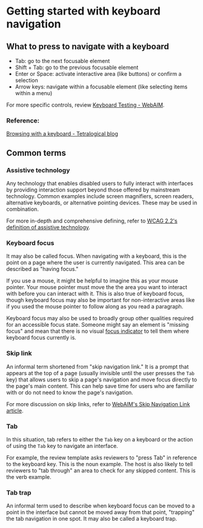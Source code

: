 # Getting started with keyboard navigation

## What to press to navigate with a keyboard

- Tab: go to the next focusable element
- Shift + Tab: go to the previous focusable element
- Enter or Space: activate interactive area (like buttons) or confirm a selection
- Arrow keys: navigate within a focusable element (like selecting items within a menu)

For more specific controls, review [Keyboard Testing - WebAIM](https://webaim.org/techniques/keyboard/#testing).

### Reference:
[Browsing with a keyboard - Tetralogical blog](https://tetralogical.com/blog/2021/10/26/browsing-with-a-keyboard/)

## Common terms

### Assistive technology

Any technology that enables disabled users to fully interact with interfaces by providing interaction support beyond those offered by mainstream technology. Common examples include screen magnifiers, screen readers, alternative keyboards, or alternative pointing devices. These may be used in combination.

For more in-depth and comprehensive defining, refer to [WCAG 2.2's definition of assistive technology](https://www.w3.org/TR/WCAG22/#dfn-assistive-technologies).

### Keyboard focus

It may also be called focus. When navigating with a keyboard, this is the point on a page where the user is currently navigated. This area can be described as "having focus."

If you use a mouse, it might be helpful to imagine this as your mouse pointer. Your mouse pointer must move the the area you want to interact with before you can interact with it. This is also true of keyboard focus, though keyboard focus may also be important for non-interactive areas like if you used the mouse pointer to follow along as you read a paragraph.

Keyboard focus may also be used to broadly group other qualities required for an accessible focus state. Someone might say an element is "missing focus" and mean that there is no visual [focus indicator](https://www.w3.org/TR/WCAG22/#dfn-focus-indicator) to tell them where keyboard focus currently is. 

### Skip link

An informal term shortened from "skip navigation link." It is a prompt that appears at the top of a page (usually invisible until the user presses the `Tab` key) that allows users to skip a page's navigation and move focus directly to the page's main content. This can help save time for users who are familiar with or do not need to know the page's navigation.

For more discussion on skip links, refer to [WebAIM's Skip Navigation Link article](https://webaim.org/techniques/skipnav/).

### Tab

In this situation, tab refers to either the `Tab` key on a keyboard or the action of using the `Tab` key to navigate an interface. 

For example, the review template asks reviewers to "press Tab" in reference to the keyboard key. This is the noun example. The host is also likely to tell reviewers to "tab through" an area to check for any skipped content. This is the verb example.

### Tab trap

An informal term used to describe when keyboard focus can be moved to a point in the interface but cannot be moved away from that point, "trapping" the tab navigation in one spot. It may also be called a keyboard trap.
